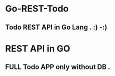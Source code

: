 # Go-REST-Todo

## Todo REST API in Go Lang . :) -:)


# REST API in GO
## FULL Todo APP only without DB .